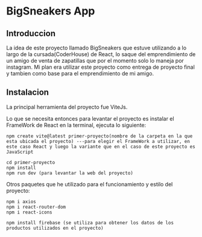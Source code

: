 # BigSneakers App

## Introduccion

La idea de este proyecto llamado BigSneakers que estuve utilizando a lo largo de la cursada(CoderHouse) de React, lo saque del emprendimiento de un amigo de venta de zapatillas que por el momento solo lo maneja por instagram.
Mi plan era utilizar este proyecto como entrega de proyecto final y tambien como base para el emprendimiento de mi amigo.

## Instalacion

La principal herramienta del proyecto fue ViteJs.

Lo que se necesita entonces para levantar el proyecto es instalar el FrameWork de React en la terminal, ejecuta lo siguiente:

    npm create vite@latest primer-proyecto(nombre de la carpeta en la que esta ubicada el proyecto) ---para elegir el FrameWork a utilizar, en este caso React y luego la variante que en el caso de este proyecto es JavaScript

    cd primer-proyecto
    npm install
    npm run dev (para levantar la web del proyecto)

Otros paquetes que he utilizado para el funcionamiento y estilo del proyecto:

    npm i axios
    npm i react-router-dom
    npm i react-icons

    npm install firebase (se utiliza para obtener los datos de los productos utilizados en el proyecto)

